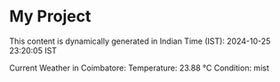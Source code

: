 # My Project

This content is dynamically generated in Indian Time (IST): 2024-10-25 23:20:05 IST


Current Weather in Coimbatore:
Temperature: 23.88 °C
Condition: mist
